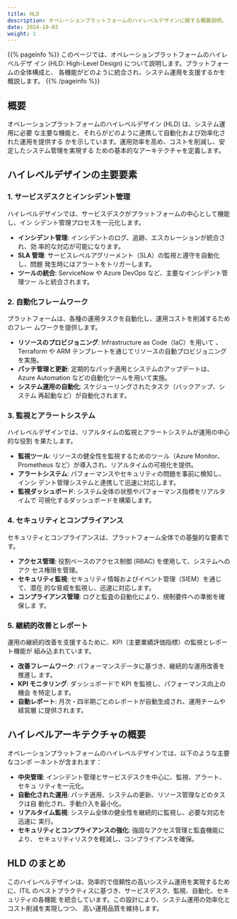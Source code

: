 ```yaml
---
title: HLD
description: オペレーションプラットフォームのハイレベルデザインに関する概要説明。
date: 2024-10-03
weight: 1
---
```


{{% pageinfo %}} このページでは、オペレーションプラットフォームのハイレベルデザ
イン (HLD: High-Level Design) について説明します。プラットフォームの全体構成と、
各機能がどのように統合され、システム運用を支援するかを概説します。
{{% /pageinfo %}}

## 概要

オペレーションプラットフォームのハイレベルデザイン (HLD) は、システム運用に必要
な主要な機能と、それらがどのように連携して自動化および効率化された運用を提供する
かを示しています。運用効率を高め、コストを削減し、安定したシステム管理を実現する
ための基本的なアーキテクチャを定義します。

## ハイレベルデザインの主要要素

### 1. **サービスデスクとインシデント管理**

ハイレベルデザインでは、サービスデスクがプラットフォームの中心として機能し、イン
シデント管理プロセスを一元化します。

- **インシデント管理**: インシデントのログ、追跡、エスカレーションが統合され、効
  率的な対応が可能になります。
- **SLA 管理**: サービスレベルアグリーメント（SLA）の監視と遵守を自動化し、問題
  発生時にはアラートをトリガーします。
- **ツールの統合**: ServiceNow や Azure DevOps など、主要なインシデント管理ツー
  ルと統合されます。

### 2. **自動化フレームワーク**

プラットフォームは、各種の運用タスクを自動化し、運用コストを削減するためのフレー
ムワークを提供します。

- **リソースのプロビジョニング**: Infrastructure as Code（IaC）を用いて
  、Terraform や ARM テンプレートを通じてリソースの自動プロビジョニングを実施。
- **パッチ管理と更新**: 定期的なパッチ適用とシステムのアップデートは、Azure
  Automation などの自動化ツールを用いて実施。
- **システム運用の自動化**: スケジューリングされたタスク（バックアップ、システム
  再起動など）が自動化されます。

### 3. **監視とアラートシステム**

ハイレベルデザインでは、リアルタイムの監視とアラートシステムが運用の中心的な役割
を果たします。

- **監視ツール**: リソースの健全性を監視するためのツール（Azure
  Monitor、Prometheus など）が導入され、リアルタイムの可視化を提供。
- **アラートシステム**: パフォーマンスやセキュリティの問題を事前に検知し、インシ
  デント管理システムと連携して迅速に対応します。
- **監視ダッシュボード**: システム全体の状態やパフォーマンス指標をリアルタイムで
  可視化するダッシュボードを構築します。

### 4. **セキュリティとコンプライアンス**

セキュリティとコンプライアンスは、プラットフォーム全体での基盤的な要素です。

- **アクセス管理**: 役割ベースのアクセス制御 (RBAC) を使用して、システムへのアク
  セス権限を管理。
- **セキュリティ監視**: セキュリティ情報およびイベント管理（SIEM）を通じて、潜在
  的な脅威を監視し、迅速に対応します。
- **コンプライアンス管理**: ログと監査の自動化により、規制要件への準拠を確保しま
  す。

### 5. **継続的改善とレポート**

運用の継続的改善を支援するために、KPI（主要業績評価指標）の監視とレポート機能が
組み込まれています。

- **改善フレームワーク**: パフォーマンスデータに基づき、継続的な運用改善を推進し
  ます。
- **KPI モニタリング**: ダッシュボードで KPI を監視し、パフォーマンス向上の機会
  を特定します。
- **自動レポート**: 月次・四半期ごとのレポートが自動生成され、運用チームや経営層
  に提供されます。

## ハイレベルアーキテクチャの概要

オペレーションプラットフォームのハイレベルデザインでは、以下のような主要なコンポ
ーネントが含まれます：

- **中央管理**: インシデント管理とサービスデスクを中心に、監視、アラート、セキュ
  リティを一元化。
- **自動化された運用**: パッチ適用、システムの更新、リソース管理などのタスクは自
  動化され、手動介入を最小化。
- **リアルタイム監視**: システム全体の健全性を継続的に監視し、必要な対応を迅速に
  実行。
- **セキュリティとコンプライアンスの強化**: 強固なアクセス管理と監査機能により、
  セキュリティリスクを軽減し、コンプライアンスを確保。

## HLD のまとめ

このハイレベルデザインは、効率的で信頼性の高いシステム運用を実現するために、ITIL
のベストプラクティスに基づき、サービスデスク、監視、自動化、セキュリティの各機能
を統合しています。この設計により、システム運用の効率化とコスト削減を実現しつつ、
高い運用品質を維持します。
